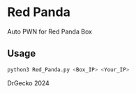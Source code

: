 
# Red Panda

Auto PWN for Red Panda Box


## Usage

```bash 
python3 Red_Panda.py <Box_IP> <Your_IP>
```



DrGecko 2024


